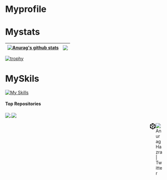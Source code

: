 # Myprofile

# Mystats

| <a href="https://github.com/anuraghazra/github-readme-stats"><img align="center" src="https://github-readme-stats-fork.vercel.app/api?username=TT-RR&show_icons=true&include_all_commits=true&theme=buefy&hide_border=true" alt="Anurag's github stats" /></a> | <a href="https://github.com/anuraghazra/github-readme-stats"><img align="center" src="https://github-readme-stats-fork.vercel.app/api/top-langs/?username=TT-RR&layout=compact&theme=buefy&hide_border=true" /></a> |
| ------------- | ------------- |

[![trophy](https://github-profile-trophy.vercel.app/?username=TT-RR&theme=chalk)](https://github.com/ryo-ma/github-profile-trophy)

# MySkils 
[![My Skills](https://skillicons.dev/icons?i=aws,gcp,azure,react,vue,flutter&perline=3)](https://skillicons.dev)

#### Top Repositories


<a href="https://github.com/anuraghazra/github-readme-stats">
  <img align="center" src="https://github-readme-stats.vercel.app/api/pin/?username=anuraghazra&repo=github-readme-stats&theme=buefy" />
</a>
<a href="https://github.com/anuraghazra/anuraghazra.github.io">
  <img align="center" src="https://github-readme-stats.vercel.app/api/pin/?username=anuraghazra&repo=anuraghazra.github.io&theme=buefy" />
</a>

<br />
<br />

<a href="https://twitter.com/anuraghazru">
  <img align="right" alt="Anurag Hazra | Twitter" width="21px" src="https://raw.githubusercontent.com/anuraghazra/anuraghazra/master/assets/twitter.svg" />
</a>
<a href="https://codesandbox.io/u/anuraghazra">
  <img align="right" alt="Anurag Hazra | CodeSandbox" width="20px" src="https://raw.githubusercontent.com/anuraghazra/anuraghazra/master/assets/codesandbox.svg" />
</a>
